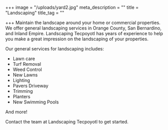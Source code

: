 +++
image = "/uploads/yard2.jpg"
meta_description = ""
title = "Landscaping"
title_tag = ""

+++
Maintain the landscape around your home or commercial properties. We offer general landscaping services in Orange County, San Bernardino, and Inland Empire. Landscaping Tecpoyotl has years of experience to help you make a great impression on the landscaping of your properties.

Our general services for landscaping includes:

* Lawn care
* Turf Removal
* Weed Control
* New Lawns
* Lighting
* Pavers Driveway
* Trimming
* Planters
* New Swimming Pools

And more!

Contact the team at Landscaping Tecpoyotl to get started.